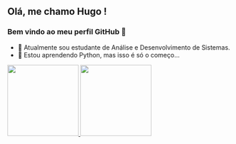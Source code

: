 ## Olá, me chamo Hugo ! 
### Bem vindo ao meu perfil GitHub 👋


- 🔭 Atualmente sou estudante de Análise e Desenvolvimento de Sistemas.
- 🌱 Estou aprendendo Python, mas isso é só o começo...

<div>
<a href="https://github.com/hugordsp">
<img height="160em" src="https://github-readme-stats.vercel.app/api/top-langs/?username=hugordsp&layout=compact&langs_count=7&theme=dracula"/>
<img height="160em" src="https://github-readme-stats.vercel.app/api?username=hugordsp&show_icons=true&theme=dracula&include_all_commits=true&count_private=true"/>
</div>
